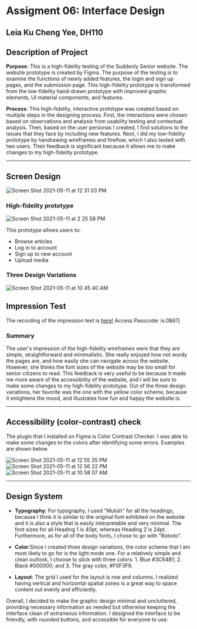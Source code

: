 # Assigment 06: Interface Design
## Leia Ku Cheng Yee, DH110

## Description of Project

**Purpose**: This is a high-fidelity testing of the Suddenly Senior website. The website prototype is created by Figma. The purpose of the testing is to examine the functions of newly added features, the login and sign up pages, and the submission page. This high-fidelity prototype is transformed from the low-fidelity hand-drawn prototype with improved graphic elements, UI material components, and features.

**Process**: This high-fidelity, interactive prototype was created based on multiple steps in the designing process. First, the interactions were chosen based on observations and analysis from usability testing and contextual analysis. Then, based on the user personas I created, I find solutions to the issues that they face by including new features. Next, I did my low-fidelity prototype by handrawing wireframes and fireflow, which I also tested with two users. Their feedback is significant bwcause it allows me to make changes to my high-fidelity prototype.

---

## Screen Design 
![Screen Shot 2021-05-11 at 12 31 03 PM](https://user-images.githubusercontent.com/73958153/117873661-e857d780-b254-11eb-880f-5c4421ee9d21.png)

### High-fidelity prototype
![Screen Shot 2021-05-11 at 2 25 58 PM](https://user-images.githubusercontent.com/73958153/117887006-e4cc4c80-b264-11eb-968e-735b1368c2a2.png)

This prototype allows users to:
- Browse articles
- Log in to account 
- Sign up to new account
- Upload media

### Three Design Variations 
![Screen Shot 2021-05-11 at 10 45 40 AM](https://user-images.githubusercontent.com/73958153/117874016-57353080-b255-11eb-8077-92852542cff0.png)

## Impression Test 
The recording of the impression test is [here!](https://ucla.zoom.us/rec/share/BNOhTEbnCDlCxx3PesgXKaPHhl9-rg9w6bLYdKId57FM0FsmpKYt8yQb-Rfyg5fb.p-WTRDTSmj_MQ-LL)
Access Passcode: is.0&67j

### Summary
The user's impression of the high-fidelity wireframes were that they are simple, straightforward and minimalistic. She really enjoyed how not wordy the pages are, and how easily she can navigate across the website. However, she thinks the font sizes of the website may be too small for senior citizens to read. This feedback is very useful to be because it made me more aware of the accessibility of the website, and I will be sure to make some changes to my high-fidelity prototype. Out of the three design variations, her favorite was the one with the yellow color scheme, because it enlightens the mood, and illustrates how fun and happy the website is. 

---

## Accessibility (color-contrast) check
The plugin that I installed on Figma is Color Contrast Checker. I was able to make some changes to the colors after identifying some errors. Examples are shown below.

![Screen Shot 2021-05-11 at 12 55 35 PM](https://user-images.githubusercontent.com/73958153/117876551-594cbe80-b258-11eb-95dd-b922d90c4410.png)
![Screen Shot 2021-05-11 at 12 56 22 PM](https://user-images.githubusercontent.com/73958153/117876563-5d78dc00-b258-11eb-868c-d6b83b67f3fb.png)
![Screen Shot 2021-05-11 at 10 58 07 AM](https://user-images.githubusercontent.com/73958153/117876173-e6dbde80-b257-11eb-8a7f-1ee2b14a315a.png)

---

## Design System
- **Typography**: For typography, I used "Mulish" for all the headings, because I think it is similar to the original font exhibited on the website and it is also  a style that is easily interpretable and very minimal. The font sizes for all Heading 1 is 40pt, whereas Heading 2 is 24pt. Furthermore, as for all of the body fonts, I chose to go with "Roboto".

- **Color**:Since I created three design variations, the color scheme that I am most likely to go for is the light mode one. For a relatively simple and clean outlook, I choose to stick with three colors: 1. Blue #3C64B1; 2. Black #000000; and 3. The gray color, #F0F3F6. 

- **Layout**: The grid I used for the layout is row and columns. I realized having vertical and horizontal spatial zones is a great way to space content out evenly and efficiently.
 
Overall, I decided to make the graphic design minimal and uncluttered, providing necessary information as needed but otherwise keeping the interface clean of extraneous information. I designed the interface to be friendly, with rounded buttons, and accessible for everyone to use.
